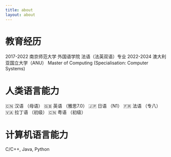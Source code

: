 ```yaml
---
title: about
layout: about
---
```

# 教育经历
2017-2022   南京师范大学 外国语学院 法语（法英双语）专业
2022-2024   澳大利亚国立大学（ANU） Master of Computing (Specialisation: Computer Systems)
# 人类语言能力
🇨🇳  汉语  （母语）
🇬🇧  英语  （雅思7.0）
🇯🇵  日语  （N1）
🇫🇷  法语  （专八）
🇻🇦  拉丁语 （初级）
🇨🇳  粤语  （初级）
# 计算机语言能力
C/C++, Java, Python